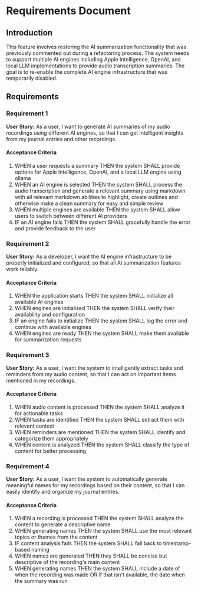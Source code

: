 # Requirements Document

## Introduction

This feature involves restoring the AI summarization functionality that was previously commented out during a refactoring process. The system needs to support multiple AI engines including Apple Intelligence, OpenAI, and local LLM implementations to provide audio transcription summaries. The goal is to re-enable the complete AI engine infrastructure that was temporarily disabled.

## Requirements

### Requirement 1

**User Story:** As a user, I want to generate AI summaries of my audio recordings using different AI engines, so that I can get intelligent insights from my journal entries and other recordings.

#### Acceptance Criteria

1. WHEN a user requests a summary THEN the system SHALL provide options for Apple Intelligence, OpenAI, and a local LLM engine using ollama
2. WHEN an AI engine is selected THEN the system SHALL process the audio transcription and generate a relevant summary using markdown with all relevant markdown abilities to highlight, create outlines and otherwise make a clean summary for easy and simple review
3. WHEN multiple engines are available THEN the system SHALL allow users to switch between different AI providers
4. IF an AI engine fails THEN the system SHALL gracefully handle the error and provide feedback to the user

### Requirement 2

**User Story:** As a developer, I want the AI engine infrastructure to be properly initialized and configured, so that all AI summarization features work reliably.

#### Acceptance Criteria

1. WHEN the application starts THEN the system SHALL initialize all available AI engines
2. WHEN engines are initialized THEN the system SHALL verify their availability and configuration
3. IF an engine fails to initialize THEN the system SHALL log the error and continue with available engines
4. WHEN engines are ready THEN the system SHALL make them available for summarization requests

### Requirement 3

**User Story:** As a user, I want the system to intelligently extract tasks and reminders from my audio content, so that I can act on important items mentioned in my recordings.

#### Acceptance Criteria

1. WHEN audio content is processed THEN the system SHALL analyze it for actionable tasks
2. WHEN tasks are identified THEN the system SHALL extract them with relevant context
3. WHEN reminders are mentioned THEN the system SHALL identify and categorize them appropriately
4. WHEN content is analyzed THEN the system SHALL classify the type of content for better processing

### Requirement 4

**User Story:** As a user, I want the system to automatically generate meaningful names for my recordings based on their content, so that I can easily identify and organize my journal entries.

#### Acceptance Criteria

1. WHEN a recording is processed THEN the system SHALL analyze the content to generate a descriptive name
2. WHEN generating names THEN the system SHALL use the most relevant topics or themes from the content
3. IF content analysis fails THEN the system SHALL fall back to timestamp-based naming
4. WHEN names are generated THEN they SHALL be concise but descriptive of the recording's main content
5. WHEN generating names THEN the system SHALL include a date of when the recording was made OR if that isn't available, the date when the summary was run